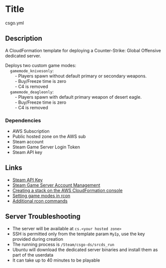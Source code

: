 # Title

csgo.yml

## Description

A CloudFormation template for deploying a Counter-Strike: Global Offensive dedicated server.

Deploys two custom game modes:\
&nbsp;&nbsp;&nbsp;&nbsp;`gamemode_knivesonly`:\
&nbsp;&nbsp;&nbsp;&nbsp;&nbsp;&nbsp;&nbsp;&nbsp;- Players spawn without default primary or secondary weapons.\
&nbsp;&nbsp;&nbsp;&nbsp;&nbsp;&nbsp;&nbsp;&nbsp;- Buy/Freeze time is zero\
&nbsp;&nbsp;&nbsp;&nbsp;&nbsp;&nbsp;&nbsp;&nbsp;- C4 is removed\
&nbsp;&nbsp;&nbsp;&nbsp;`gamemode_deagleonly`:\
&nbsp;&nbsp;&nbsp;&nbsp;&nbsp;&nbsp;&nbsp;&nbsp;- Players spawn with default primary weapon of desert eagle.\
&nbsp;&nbsp;&nbsp;&nbsp;&nbsp;&nbsp;&nbsp;&nbsp;- Buy/Freeze time is zero\
&nbsp;&nbsp;&nbsp;&nbsp;&nbsp;&nbsp;&nbsp;&nbsp;- C4 is removed


### Dependencies

* AWS Subscription
* Public hosted zone on the AWS sub
* Steam account
* Steam Game Server Login Token
* Steam API key

## Links

* [Steam API Key](https://steamcommunity.com/dev/apikey)
* [Steam Game Server Account Management](https://steamcommunity.com/dev/managegameservers)
* [Creating a stack on the AWS CloudFormation console](https://docs.aws.amazon.com/AWSCloudFormation/latest/UserGuide/cfn-console-create-stack.html)
* [Setting game modes in rcon](https://developer.valvesoftware.com/wiki/CSGO_Game_Mode_Commands)
* [Additional rcon commands](https://www.tobyscs.com/csgo-console-commands/)

## Server Troubleshooting

* The server will be available at `cs.<your hosted zone>`
* SSH is permitted only from the template param `MyIp`, use the key provided during creation
* The running process is `/Steam/csgo-ds/srcds_run`
* Ubuntu will download the dedicated server binaries and install them as part of the userdata
* It can take up to 40 minutes to be playable

